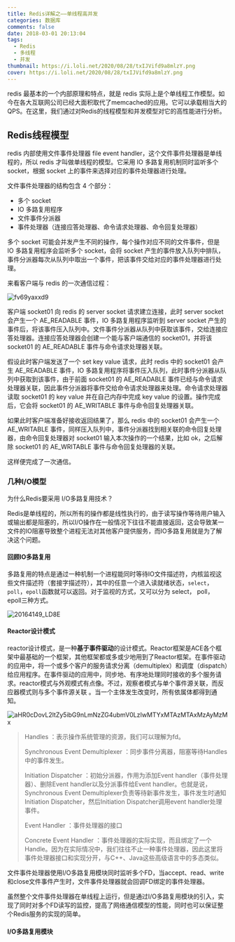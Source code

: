 ```yaml
---
title: Redis详解之——单线程高并发
categories: 数据库
comments: false
date: 2018-03-01 20:13:04
tags:
  - Redis
  - 多线程
  - 并发
thumbnail: https://i.loli.net/2020/08/28/txIJVifd9a8mlzY.png
cover: https://i.loli.net/2020/08/28/txIJVifd9a8mlzY.png
---
```


redis 最基本的一个内部原理和特点，就是 redis 实际上是个单线程工作模型。如今在各大互联网公司已经大面积取代了memcached的应用。它可以承载相当大的QPS。在这里，我们通过对Redis的线程模型和并发模型对它的高性能进行分析。

<!--more-->

## Redis线程模型

redis 内部使用文件事件处理器 file event handler，这个文件事件处理器是单线程的，所以 redis 才叫做单线程的模型。它采用 IO 多路复用机制同时监听多个 socket，根据 socket 上的事件来选择对应的事件处理器进行处理。

文件事件处理器的结构包含 4 个部分：

- 多个 socket
- IO 多路复用程序
- 文件事件分派器
- 事件处理器（连接应答处理器、命令请求处理器、命令回复处理器）

多个 socket 可能会并发产生不同的操作，每个操作对应不同的文件事件，但是 IO 多路复用程序会监听多个 socket，会将 socket 产生的事件放入队列中排队，事件分派器每次从队列中取出一个事件，把该事件交给对应的事件处理器进行处理。

来看客户端与 redis 的一次通信过程：

![fv69yaxxd9](https://i.loli.net/2020/08/28/IEtOiXKdgDWRGos.png)

客户端 socket01 向 redis 的 server socket 请求建立连接，此时 server socket 会产生一个 AE_READABLE 事件，IO 多路复用程序监听到 server socket 产生的事件后，将该事件压入队列中。文件事件分派器从队列中获取该事件，交给连接应答处理器。连接应答处理器会创建一个能与客户端通信的 socket01，并将该 socket01 的 AE_READABLE 事件与命令请求处理器关联。

假设此时客户端发送了一个 set key value 请求，此时 redis 中的 socket01 会产生 AE_READABLE 事件，IO 多路复用程序将事件压入队列，此时事件分派器从队列中获取到该事件，由于前面 socket01 的 AE_READABLE 事件已经与命令请求处理器关联，因此事件分派器将事件交给命令请求处理器来处理。命令请求处理器读取 socket01 的 key value 并在自己内存中完成 key value 的设置。操作完成后，它会将 socket01 的 AE_WRITABLE 事件与命令回复处理器关联。

如果此时客户端准备好接收返回结果了，那么 redis 中的 socket01 会产生一个 AE_WRITABLE 事件，同样压入队列中，事件分派器找到相关联的命令回复处理器，由命令回复处理器对 socket01 输入本次操作的一个结果，比如 ok，之后解除 socket01 的 AE_WRITABLE 事件与命令回复处理器的关联。

这样便完成了一次通信。



### 几种I/O模型

为什么Redis要采用 I/O多路复用技术？

Redis是单线程的，所以所有的操作都是线性执行的，由于读写操作等待用户输入或输出都是阻塞的，所以I/O操作在一般情况下往往不能直接返回，这会导致某一文件的IO阻塞导致整个进程无法对其他客户提供服务，而IO多路复用就是为了解决这个问题。

#### 回顾IO多路复用

多路复用的特点是通过一种机制一个进程能同时等待IO文件描述符，内核监视这些文件描述符（套接字描述符），其中的任意一个进入读就绪状态，`select`， `poll`，`epoll`函数就可以返回。对于监视的方式，又可以分为 select， poll， epoll三种方式。

![20164149_LD8E](https://i.loli.net/2020/08/28/T1hwz5douryFOXb.png)

#### Reactor设计模式



reactor设计模式，是一种**基于事件驱动**的设计模式。Reactor框架是ACE各个框架中最基础的一个框架，其他框架都或多或少地用到了Reactor框架。在事件驱动的应用中，将一个或多个客户的服务请求分离（demultiplex）和调度（dispatch）给应用程序。在事件驱动的应用中，同步地、有序地处理同时接收的多个服务请求。reactor模式与外观模式有点像。不过，观察者模式与单个事件源关联，而反应器模式则与多个事件源关联 。当一个主体发生改变时，所有依属体都得到通知。

![aHR0cDovL2ltZy5ibG9nLmNzZG4ubmV0LzIwMTYxMTAzMTAxMzAyMzMx](https://i.loli.net/2020/08/28/piHkn5ALthX34BR.png)

> Handles ：表示操作系统管理的资源，我们可以理解为fd。
>
> Synchronous Event Demultiplexer ：同步事件分离器，阻塞等待Handles中的事件发生。
>
> Initiation Dispatcher ：初始分派器，作用为添加Event handler（事件处理器）、删除Event handler以及分派事件给Event handler。也就是说，Synchronous Event Demultiplexer负责等待新事件发生，事件发生时通知Initiation Dispatcher，然后Initiation Dispatcher调用event handler处理事件。
>
> Event Handler ：事件处理器的接口
>
> Concrete Event Handler ：事件处理器的实际实现，而且绑定了一个Handle。因为在实际情况中，我们往往不止一种事件处理器，因此这里将事件处理器接口和实现分开，与C++、Java这些高级语言中的多态类似。



文件事件处理器使用I/O多路复用模块同时监听多个FD，当accept、read、write和close文件事件产生时，文件事件处理器就会回调FD绑定的事件处理器。

虽然整个文件事件处理器在单线程上运行，但是通过I/O多路复用模块的引入，实现了同时对多个FD读写的监控，提高了网络通信模型的性能，同时也可以保证整个Redis服务的实现的简单。

#### I/O多路复用模块

